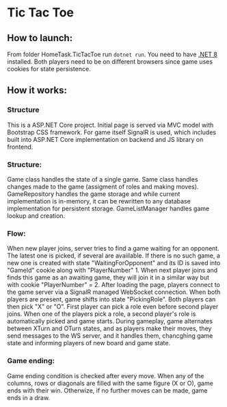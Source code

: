 # Tic Tac Toe

## How to launch:

From folder HomeTask.TicTacToe run `dotnet run`. You need to have [.NET 8](https://dotnet.microsoft.com/en-us/download/dotnet/8.0) installed. Both players need to be on different browsers since game uses cookies for state persistence.

## How it works:

### Structure 
This is a ASP.NET Core project. Initial page is served via MVC model with Bootstrap CSS framework. For game itself SignalR is used, which includes built into ASP.NET Core implementation on backend and JS library on frontend.

### Structure:

Game class handles the state of a single game. Same class handles changes made to the game (assigment of roles and making moves). GameRepository handles the game storage and while current implementation is in-memory, it can be rewritten to any database implementation for persistent storage. GameListManager handles game lookup and creation. 

### Flow:

When new player joins, server tries to find a game waiting for an opponent. The latest one is picked, if several are avaiilable. If there is no such game, a new one is created with state "WaitingForOpponent" and its ID is saved into "GameId" cookie along with "PlayerNumber" 1. When next player joins and finds this game as an awaiting game, they will join it in a similar way but with cookie "PlayerNumber" = 2. After loading the page, players connect to the game server via a SignalR managed WebSocket connection. When both players are present, game shifts into state "PickingRole". Both players can then pick "X" or "O". First player can pick a role even before second player joins. When one of the players pick a role, a second player's role is automatically picked and game starts. During gameplay, game alternates between XTurn and OTurn states, and as players make their moves, they send messages to the WS server, and it handles them, chancghing game state and informing players of new board and game state.

### Game ending:
Game ending condition is checked after every move. When any of the columns, rows or diagonals are filled with the same figure (X or O), game ends with their win. Otherwize, if no further moves can be made, game ends in a draw.

